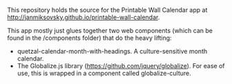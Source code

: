 This repository holds the source for the Printable Wall Calendar app at
http://janmiksovsky.github.io/printable-wall-calendar.

This app mostly just glues together two web components (which can be found in
the /components folder) that do the heavy lifting:
* quetzal-calendar-month-with-headings. A culture-sensitive month calendar.
* The Globalize.js library (https://github.com/jquery/globalize). For ease of use,
  this is wrapped in a component called globalize-culture.
